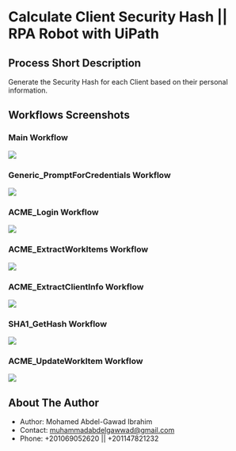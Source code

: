 # Calculate Client Security Hash  || RPA Robot with UiPath

## Process Short Description
Generate the Security Hash for each Client based on their personal information.

## Workflows Screenshots

### Main Workflow
<img src="readme_screenshots/0_Main.jpg">

### Generic_PromptForCredentials Workflow
<img src="readme_screenshots/1_PromptForCredentials.jpg">

### ACME_Login Workflow
<img src="readme_screenshots/4_LogInACME.jpg">

### ACME_ExtractWorkItems Workflow
<img src="readme_screenshots/5_ACME_ExtractClientInfo.jpg">

### ACME_ExtractClientInfo Workflow
<img src="readme_screenshots/5_ACME_ExtractClientInfo.jpg">

### SHA1_GetHash Workflow
<img src="readme_screenshots/6_SHA1_GetHash.jpg">

### ACME_UpdateWorkItem Workflow
<img src="readme_screenshots/7_ACME_UpdateWorkItem.jpg">

## About The Author

* Author: Mohamed Abdel-Gawad Ibrahim
* Contact: muhammadabdelgawwad@gmail.com
* Phone: +201069052620 || +201147821232